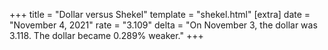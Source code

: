 +++
title = "Dollar versus Shekel"
template = "shekel.html"
[extra]
date = "November  4, 2021"
rate = "3.109"
delta = "On November  3, the dollar was 3.118. The dollar became 0.289% weaker."
+++
